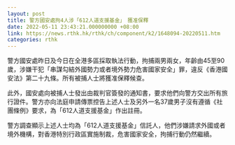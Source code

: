 ```yaml
---
layout: post
title: 警方國安處拘4人涉「612人道支援基金」　獲准保釋
date: 2022-05-11 23:43:21.000000000 +08:00
link: https://news.rthk.hk/rthk/ch/component/k2/1648094-20220511.htm
categories: rthk
---
```


警方國安處昨日及今日在全港多區採取執法行動，拘捕兩男兩女，年齡由45至90歲，涉嫌干犯「串謀勾結外國勢力或者境外勢力危害國家安全」罪，違反《香港國安法》第二十九條。所有被捕人士將獲准保釋候查。

此外，國安處向被捕人士發出由裁判官簽發的通知書，要求他們向警方交出所有旅行證件。警方亦向法庭申請傳票控告上述人士及另外一名37歲男子沒有遵循《社團條例》要求，為「612人道支援基金」作出註冊。

警方調查顯示上述人士均為「612人道支援基金」信託人，他們涉嫌請求外國或者境外機構，對香港特別行政區實施制裁，危害國家安全，拘捕行動仍然繼續。
